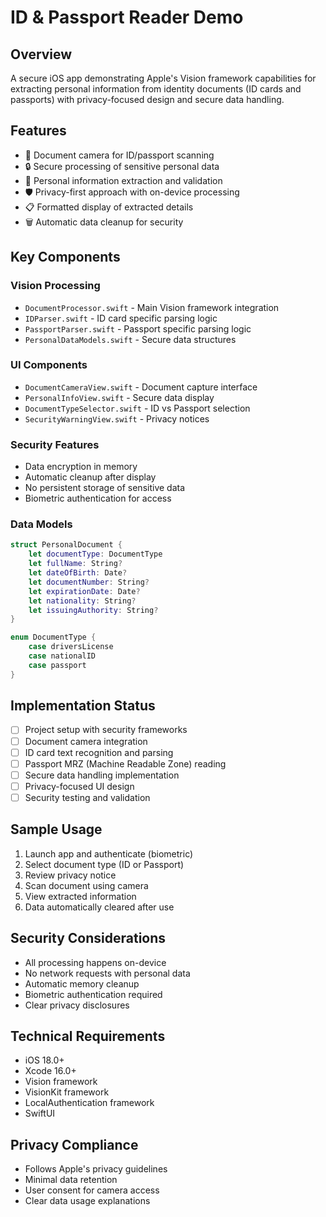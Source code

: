 # ID & Passport Reader Demo

## Overview
A secure iOS app demonstrating Apple's Vision framework capabilities for extracting personal information from identity documents (ID cards and passports) with privacy-focused design and secure data handling.

## Features
- 📱 Document camera for ID/passport scanning
- 🔒 Secure processing of sensitive personal data
- 👤 Personal information extraction and validation
- 🛡️ Privacy-first approach with on-device processing
- 📋 Formatted display of extracted details
- 🗑️ Automatic data cleanup for security

## Key Components

### Vision Processing
- `DocumentProcessor.swift` - Main Vision framework integration
- `IDParser.swift` - ID card specific parsing logic
- `PassportParser.swift` - Passport specific parsing logic
- `PersonalDataModels.swift` - Secure data structures

### UI Components
- `DocumentCameraView.swift` - Document capture interface
- `PersonalInfoView.swift` - Secure data display
- `DocumentTypeSelector.swift` - ID vs Passport selection
- `SecurityWarningView.swift` - Privacy notices

### Security Features
- Data encryption in memory
- Automatic cleanup after display
- No persistent storage of sensitive data
- Biometric authentication for access

### Data Models
```swift
struct PersonalDocument {
    let documentType: DocumentType
    let fullName: String?
    let dateOfBirth: Date?
    let documentNumber: String?
    let expirationDate: Date?
    let nationality: String?
    let issuingAuthority: String?
}

enum DocumentType {
    case driversLicense
    case nationalID
    case passport
}
```

## Implementation Status
- [ ] Project setup with security frameworks
- [ ] Document camera integration
- [ ] ID card text recognition and parsing
- [ ] Passport MRZ (Machine Readable Zone) reading
- [ ] Secure data handling implementation
- [ ] Privacy-focused UI design
- [ ] Security testing and validation

## Sample Usage
1. Launch app and authenticate (biometric)
2. Select document type (ID or Passport)
3. Review privacy notice
4. Scan document using camera
5. View extracted information
6. Data automatically cleared after use

## Security Considerations
- All processing happens on-device
- No network requests with personal data
- Automatic memory cleanup
- Biometric authentication required
- Clear privacy disclosures

## Technical Requirements
- iOS 18.0+
- Xcode 16.0+
- Vision framework
- VisionKit framework
- LocalAuthentication framework
- SwiftUI

## Privacy Compliance
- Follows Apple's privacy guidelines
- Minimal data retention
- User consent for camera access
- Clear data usage explanations